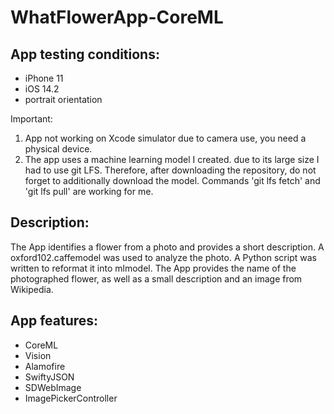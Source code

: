 
# WhatFlowerApp-CoreML

**App testing conditions:**
-----------------------------------
- iPhone 11
- iOS 14.2
- portrait orientation

Important: 
1. App not working on Xcode simulator due to camera use, you need a physical device.
2. The app uses a machine learning model I created. due to its large size I had to use git LFS. Therefore, after downloading the repository, do not forget to additionally download the model. Commands 'git lfs fetch' and 'git lfs pull' are working for me. 
 
**Description:**
-----------------------------------
The App identifies a flower from a photo and provides a short description. A oxford102.caffemodel was used to analyze the photo. A Python script was written to reformat it into mlmodel. The App provides the name of the photographed flower, as well as a small description and an image from Wikipedia.

**App features:**
-----------------------------------
- CoreML
- Vision
- Alamofire
- SwiftyJSON
- SDWebImage
- ImagePickerController

